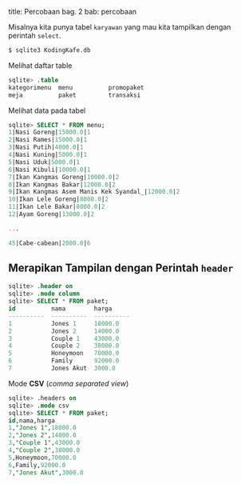 title: Percobaan bag. 2
bab: percobaan


Misalnya kita punya tabel `karyawan` yang mau kita tampilkan dengan perintah `select`.

```bash
$ sqlite3 KodingKafe.db
```

Melihat daftar table
```sql
sqlite> .table
kategorimenu  menu          promopaket  
meja          paket         transaksi
```

Melihat data pada tabel
```sql
sqlite> SELECT * FROM menu;
1|Nasi Goreng|15000.0|1
2|Nasi Rames|15000.0|1
3|Nasi Putih|4000.0|1
4|Nasi Kuning|5000.0|1
5|Nasi Uduk|5000.0|1
6|Nasi Kibuli|10000.0|1
7|Ikan Kangmas Goreng|10000.0|2
8|Ikan Kangmas Bakar|12000.0|2
9|Ikan Kangmas Asem Manis Kek Syandal_|12000.0|2
10|Ikan Lele Goreng|8000.0|2
11|Ikan Lele Bakar|8000.0|2
12|Ayam Goreng|13000.0|2

...

45|Cabe-cabean|2000.0|6
```

## Merapikan Tampilan dengan Perintah `header`

```sql
sqlite> .header on
sqlite> .mode column
sqlite> SELECT * FROM paket;
id          nama        harga     
----------  ----------  ----------
1           Jones 1     18000.0   
2           Jones 2     14000.0   
3           Couple 1    43000.0   
4           Couple 2    38000.0   
5           Honeymoon   70000.0   
6           Family      92000.0   
7           Jones Akut  3000.0
```

Mode __CSV__ (_comma separated view_)

```sql
sqlite> .headers on
sqlite> .mode csv
sqlite> SELECT * FROM paket;
id,nama,harga
1,"Jones 1",18000.0
2,"Jones 2",14000.0
3,"Couple 1",43000.0
4,"Couple 2",38000.0
5,Honeymoon,70000.0
6,Family,92000.0
7,"Jones Akut",3000.0
```

